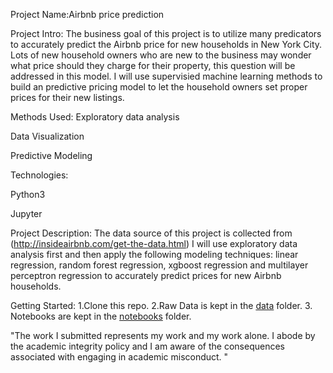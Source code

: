 Project Name:Airbnb price prediction

Project Intro: 
The business goal of this project is to utilize many predicators to accurately predict 
the Airbnb price for new households in New York City. Lots of new household owners who are 
new to the business may wonder what price should they charge for their property, 
this question will be addressed in this model. I will use supervisied machine learning 
methods to build an predictive pricing model to let the household owners set proper
prices for their new listings.

Methods Used: 
Exploratory data analysis

Data Visualization

Predictive Modeling


Technologies: 

Python3

Jupyter

Project Description: 
The data source of this project is collected from (http://insideairbnb.com/get-the-data.html)
I will use exploratory data analysis first and then apply the following modeling techniques: 
linear regression, random forest regression, xgboost regression and multilayer perceptron
regression to accurately predict prices for new Airbnb households.


Getting Started:
1.Clone this repo.
2.Raw Data is kept in the [data](https://github.com/Michaelshang97/info577_git_repo/tree/master/final_project/data/raw) folder.
3. Notebooks are kept in the [notebooks](https://github.com/Michaelshang97/info577_git_repo/tree/master/final_project/notebooks) folder.

"The work I submitted represents my work and my work alone.  I abode by the academic integrity policy and I am aware of the consequences associated with engaging in academic misconduct. "



